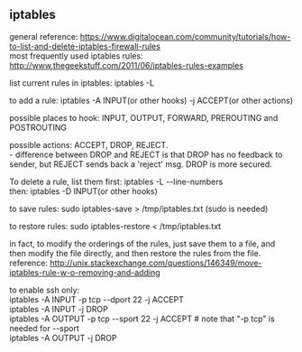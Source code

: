 iptables
--------------------

general reference: https://www.digitalocean.com/community/tutorials/how-to-list-and-delete-iptables-firewall-rules  
most frequently used iptables rules: http://www.thegeekstuff.com/2011/06/iptables-rules-examples  

list current rules in iptables: iptables -L

to add a rule: iptables -A INPUT(or other hooks) -j ACCEPT(or other actions)

possible places to hook: INPUT, OUTPUT, FORWARD, PREROUTING and POSTROUTING

possible actions: ACCEPT, DROP, REJECT.  
	- difference between DROP and REJECT is that DROP has no feedback to sender, but REJECT sends back a 'reject' msg.  DROP is more secured.

To delete a rule, list them first: iptables -L --line-numbers  
then: iptables -D INPUT(or other hooks) <number>

to save rules: sudo iptables-save > /tmp/iptables.txt (sudo is needed)

to restore rules: sudo iptables-restore < /tmp/iptables.txt

in fact, to modify the orderings of the rules, just save them to a file,
and then modify the file directly, 
and then restore the rules from the file.  
reference: http://unix.stackexchange.com/questions/146349/move-iptables-rule-w-o-removing-and-adding

to enable ssh only:  
iptables -A INPUT -p tcp --dport 22 -j ACCEPT  
iptables -A INPUT -j DROP  
iptables -A OUTPUT -p tcp --sport 22 -j ACCEPT  # note that "-p tcp" is needed for --sport  
iptables -A OUTPUT -j DROP
